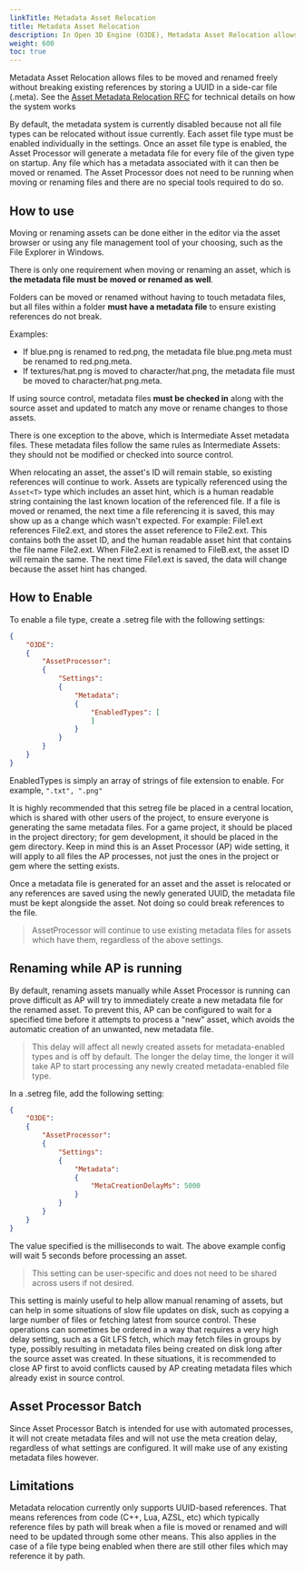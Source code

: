 ```yaml
---
linkTitle: Metadata Asset Relocation
title: Metadata Asset Relocation
description: In Open 3D Engine (O3DE), Metadata Asset Relocation allows files to be moved and renamed freely without breaking existing references by storing a UUID in a side-car file (.meta).
weight: 600
toc: true
---
```


Metadata Asset Relocation allows files to be moved and renamed freely without breaking existing references by storing a UUID in a side-car file (.meta).  See the [Asset Metadata Relocation RFC](https://github.com/o3de/sig-content/blob/main/rfcs/rfc-77-metadata-asset-relocation.md) for technical details on how the system works

By default, the metadata system is currently disabled because not all file types can be relocated without issue currently.  Each asset file type must be enabled individually in the settings.  Once an asset file type is enabled, the Asset Processor will generate a metadata file for every file of the given type on startup.  Any file which has a metadata associated with it can then be moved or renamed.  The Asset Processor does not need to be running when moving or renaming files and there are no special tools required to do so.

## How to use
Moving or renaming assets can be done either in the editor via the asset browser or using any file management tool of your choosing, such as the File Explorer in Windows.

There is only one requirement when moving or renaming an asset, which is **the metadata file must be moved or renamed as well**.

Folders can be moved or renamed without having to touch metadata files, but all files within a folder **must have a metadata file** to ensure existing references do not break.

Examples:

* If blue.png is renamed to red.png, the metadata file blue.png.meta must be renamed to red.png.meta.
* If textures/hat.png is moved to character/hat.png, the metadata file must be moved to character/hat.png.meta.

If using source control, metadata files **must be checked in** along with the source asset and updated to match any move or rename changes to those assets.

There is one exception to the above, which is Intermediate Asset metadata files.  These metadata files follow the same rules as Intermediate Assets: they should not be modified or checked into source control.

When relocating an asset, the asset's ID will remain stable, so existing references will continue to work.  Assets are typically referenced using the `Asset<T>` type which includes an asset hint, which is a human readable string containing the last known location of the referenced file.  If a file is moved or renamed, the next time a file referencing it is saved, this may show up as a change which wasn't expected.  For example: File1.ext references File2.ext, and stores the asset reference to File2.ext. This contains both the asset ID, and the human readable asset hint that contains the file name File2.ext. When File2.ext is renamed to FileB.ext, the asset ID will remain the same. The next time File1.ext is saved, the data will change because the asset hint has changed.

## How to Enable
To enable a file type, create a .setreg file with the following settings:
```json
{
    "O3DE":
    {
        "AssetProcessor":
        {
            "Settings":
            {
                "Metadata":
                {
                    "EnabledTypes": [
                    ]
                }
            }
        }
    }
}
```
EnabledTypes is simply an array of strings of file extension to enable.  For example, `".txt", ".png"`

It is highly recommended that this setreg file be placed in a central location, which is shared with other users of the project, to ensure everyone is generating the same metadata files.  For a game project, it should be placed in the project directory; for gem development, it should be placed in the gem directory.  Keep in mind this is an Asset Processor (AP) wide setting, it will apply to all files the AP processes, not just the ones in the project or gem where the setting exists.

Once a metadata file is generated for an asset and the asset is relocated or any references are saved using the newly generated UUID, the metadata file must be kept alongside the asset.  Not doing so could break references to the file.

> AssetProcessor will continue to use existing metadata files for assets which have them, regardless of the above settings.

## Renaming while AP is running
By default, renaming assets manually while Asset Processor is running can prove difficult as AP will try to immediately create a new metadata file for the renamed asset.  To prevent this, AP can be configured to wait for a specified time before it attempts to process a "new" asset, which avoids the automatic creation of an unwanted, new metadata file.  

> This delay will affect all newly created assets for metadata-enabled types and is off by default.  The longer the delay time, the longer it will take AP to start processing any newly created metadata-enabled file type.

In a .setreg file, add the following setting:

```json
{
    "O3DE":
    {
        "AssetProcessor":
        {
            "Settings":
            {
                "Metadata":
                {
                    "MetaCreationDelayMs": 5000
                }
            }
        }
    }
}
```
The value specified is the milliseconds to wait.  The above example config will wait 5 seconds before processing an asset.  

>  This setting can be user-specific and does not need to be shared across users if not desired.

This setting is mainly useful to help allow manual renaming of assets, but can help in some situations of slow file updates on disk, such as copying a large number of files or fetching latest from source control.  These operations can sometimes be ordered in a way that requires a very high delay setting, such as a Git LFS fetch, which may fetch files in groups by type, possibly resulting in metadata files being created on disk long after the source asset was created.  In these situations, it is recommended to close AP first to avoid conflicts caused by AP creating metadata files which already exist in source control.

## Asset Processor Batch
Since Asset Processor Batch is intended for use with automated processes, it will not create metadata files and will not use the meta creation delay, regardless of what settings are configured.  It will make use of any existing metadata files however.

## Limitations
Metadata relocation currently only supports UUID-based references.  That means references from code (C++, Lua, AZSL, etc) which typically reference files by path will break when a file is moved or renamed and will need to be updated through some other means.  This also applies in the case of a file type being enabled when there are still other files which may reference it by path.